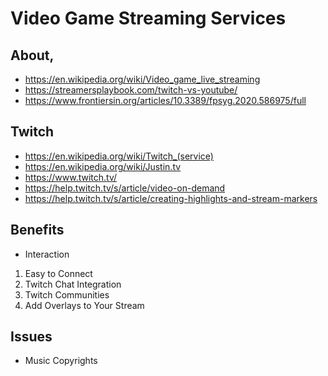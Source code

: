 # Video Game Streaming Services

## About,

* https://en.wikipedia.org/wiki/Video_game_live_streaming
* https://streamersplaybook.com/twitch-vs-youtube/
* https://www.frontiersin.org/articles/10.3389/fpsyg.2020.586975/full


## Twitch

* https://en.wikipedia.org/wiki/Twitch_(service)
* https://en.wikipedia.org/wiki/Justin.tv
* https://www.twitch.tv/
* https://help.twitch.tv/s/article/video-on-demand
* https://help.twitch.tv/s/article/creating-highlights-and-stream-markers


## Benefits

* Interaction

1. Easy to Connect
2. Twitch Chat Integration
3. Twitch Communities
4. Add Overlays to Your Stream


## Issues

* Music Copyrights


